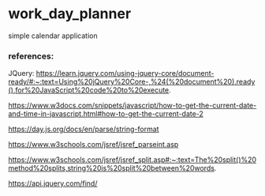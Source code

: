 # work_day_planner
simple calendar application
### references:
JQuery:
https://learn.jquery.com/using-jquery-core/document-ready/#:~:text=Using%20jQuery%20Core-,%24(%20document%20).ready(),for%20JavaScript%20code%20to%20execute.

https://www.w3docs.com/snippets/javascript/how-to-get-the-current-date-and-time-in-javascript.html#how-to-get-the-current-date-2

https://day.js.org/docs/en/parse/string-format

https://www.w3schools.com/jsref/jsref_parseint.asp

https://www.w3schools.com/jsref/jsref_split.asp#:~:text=The%20split()%20method%20splits,string%20is%20split%20between%20words.

https://api.jquery.com/find/